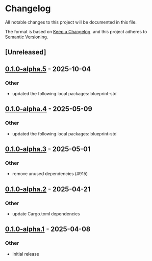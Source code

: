 # Changelog

All notable changes to this project will be documented in this file.

The format is based on [Keep a Changelog](https://keepachangelog.com/en/1.0.0/),
and this project adheres to [Semantic Versioning](https://semver.org/spec/v2.0.0.html).

## [Unreleased]

## [0.1.0-alpha.5](https://github.com/tangle-network/blueprint/compare/blueprint-crypto-hashing-v0.1.0-alpha.4...blueprint-crypto-hashing-v0.1.0-alpha.5) - 2025-10-04

### Other

- updated the following local packages: blueprint-std

## [0.1.0-alpha.4](https://github.com/tangle-network/blueprint/compare/blueprint-crypto-hashing-v0.1.0-alpha.3...blueprint-crypto-hashing-v0.1.0-alpha.4) - 2025-05-09

### Other

- updated the following local packages: blueprint-std

## [0.1.0-alpha.3](https://github.com/tangle-network/blueprint/compare/blueprint-crypto-hashing-v0.1.0-alpha.2...blueprint-crypto-hashing-v0.1.0-alpha.3) - 2025-05-01

### Other

- remove unused dependencies (#915)

## [0.1.0-alpha.2](https://github.com/tangle-network/blueprint/compare/blueprint-crypto-hashing-v0.1.0-alpha.1...blueprint-crypto-hashing-v0.1.0-alpha.2) - 2025-04-21

### Other

- update Cargo.toml dependencies

## [0.1.0-alpha.1](https://github.com/tangle-network/blueprint/releases/tag/blueprint-crypto-hashing-v0.1.0-alpha.1) - 2025-04-08

### Other

- Initial release
